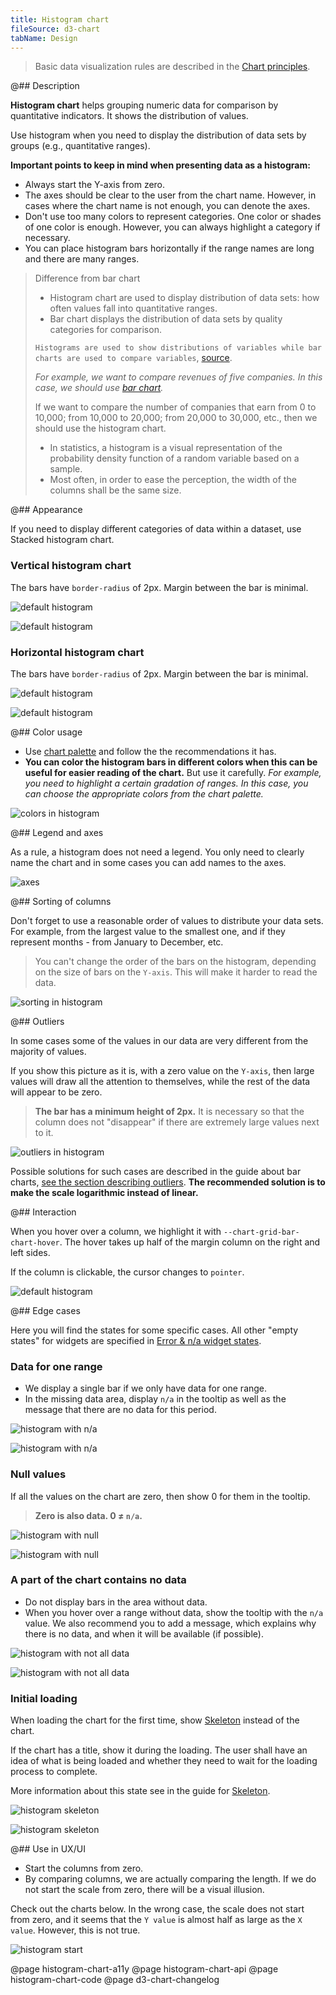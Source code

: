 ```yaml
---
title: Histogram chart
fileSource: d3-chart
tabName: Design
---
```


> Basic data visualization rules are described in the [Chart principles](/data-display/chart/).

@## Description

**Histogram chart** helps grouping numeric data for comparison by quantitative indicators. It shows the distribution of values.

Use histogram when you need to display the distribution of data sets by groups (e.g., quantitative ranges).

**Important points to keep in mind when presenting data as a histogram:**

- Always start the Y-axis from zero.
- The axes should be clear to the user from the chart name. However, in cases where the chart name is not enough, you can denote the axes.
- Don't use too many colors to represent categories. One color or shades of one color is enough. However, you can always highlight a category if necessary.
- You can place histogram bars horizontally if the range names are long and there are many ranges.

> Difference from bar chart
>
> - Histogram chart are used to display distribution of data sets: how often values fall into quantitative ranges.
> - Bar chart displays the distribution of data sets by quality categories for comparison.
>
> `Histograms are used to show distributions of variables while bar charts are used to compare variables`, [source](https://www.forbes.com/sites/naomirobbins/2012/01/04/a-histogram-is-not-a-bar-chart/#93b29b6d775f).
>
> _For example, we want to compare revenues of five companies. In this case, we should use [bar chart](/data-display/bar-chart/)._
>
> If we want to compare the number of companies that earn from 0 to 10,000; from 10,000 to 20,000; from 20,000 to 30,000, etc., then we should use the histogram chart.
>
> - In statistics, a histogram is a visual representation of the probability density function of a random variable based on a sample.
> - Most often, in order to ease the perception, the width of the columns shall be the same size.

@## Appearance

If you need to display different categories of data within a dataset, use Stacked histogram chart.

### Vertical histogram chart

The bars have `border-radius` of 2px. Margin between the bar is minimal.

![default histogram](static/histogram.png)

![default histogram](static/histogram-stack.png)

### Horizontal histogram chart

The bars have `border-radius` of 2px. Margin between the bar is minimal.

![default histogram](static/histogram-horizontal.png)

![default histogram](static/histogram-horizontal-stack.png)

@## Color usage

- Use [chart palette](/data-display/chart-palette/) and follow the the recommendations it has.
- **You can color the histogram bars in different colors when this can be useful for easier reading of the chart.** But use it carefully. _For example, you need to highlight a certain gradation of ranges. In this case, you can choose the appropriate colors from the chart palette._

![colors in histogram](static/color-yes-no.png)

@## Legend and axes

As a rule, a histogram does not need a legend. You only need to clearly name the chart and in some cases you can add names to the axes.

![axes](static/axes.png)

@## Sorting of columns

Don't forget to use a reasonable order of values to distribute your data sets. For example, from the largest value to the smallest one, and if they represent months - from January to December, etc.

> You can't change the order of the bars on the histogram, depending on the size of bars on the `Y-axis`. This will make it harder to read the data.

![sorting in histogram](static/sort-yes-no.png)

@## Outliers

In some cases some of the values in our data are very different from the majority of values.

If you show this picture as it is, with a zero value on the `Y-axis`, then large values will draw all the attention to themselves, while the rest of the data will appear to be zero.

> **The bar has a minimum height of 2px.** It is necessary so that the column does not "disappear" if there are extremely large values next to it.

![outliers in histogram](static/outliers.png)

Possible solutions for such cases are described in the guide about bar charts, [see the section describing outliers](/data-display/bar-chart/). **The recommended solution is to make the scale logarithmic instead of linear.**

@## Interaction

When you hover over a column, we highlight it with `--chart-grid-bar-chart-hover`. The hover takes up half of the margin column on the right and left sides.

If the column is clickable, the cursor changes to `pointer`.

![default histogram](static/histogram.png)

@## Edge cases

Here you will find the states for some specific cases. All other "empty states" for widgets are specified in [Error & n/a widget states](/components/widget-empty/).

### Data for one range

- We display a single bar if we only have data for one range.
- In the missing data area, display `n/a` in the tooltip as well as the message that there are no data for this period.

![histogram with n/a](static/na.png)

![histogram with n/a](static/no-more-histogram-chart.png)

### Null values

If all the values on the chart are zero, then show 0 for them in the tooltip.

> **Zero is also data. 0 ≠ `n/a`.**

![histogram with null](static/null-histogram-chart.png)

![histogram with null](static/null-horizontal.png)

### A part of the chart contains no data

- Do not display bars in the area without data.
- When you hover over a range without data, show the tooltip with the `n/a` value. We also recommend you to add a message, which explains why there is no data, and when it will be available (if possible).

![histogram with not all data](static/histogram-partially.png)

![histogram with not all data](static/hor-partially.png)

### Initial loading

When loading the chart for the first time, show [Skeleton](/components/skeleton/) instead of the chart.

If the chart has a title, show it during the loading. The user shall have an idea of what is being loaded and whether they need to wait for the loading process to complete.

More information about this state see in the guide for [Skeleton](/components/skeleton/).

![histogram skeleton](static/vert-skeleton.png)

![histogram skeleton](static/hor-skeleton.png)

@## Use in UX/UI

- Start the columns from zero.
- By comparing columns, we are actually comparing the length. If we do not start the scale from zero, there will be a visual illusion.

Check out the charts below. In the wrong case, the scale does not start from zero, and it seems that the `Y value` is almost half as large as the `X value`. However, this is not true.

![histogram start](static/deception-yes-no.png)

@page histogram-chart-a11y
@page histogram-chart-api
@page histogram-chart-code
@page d3-chart-changelog
